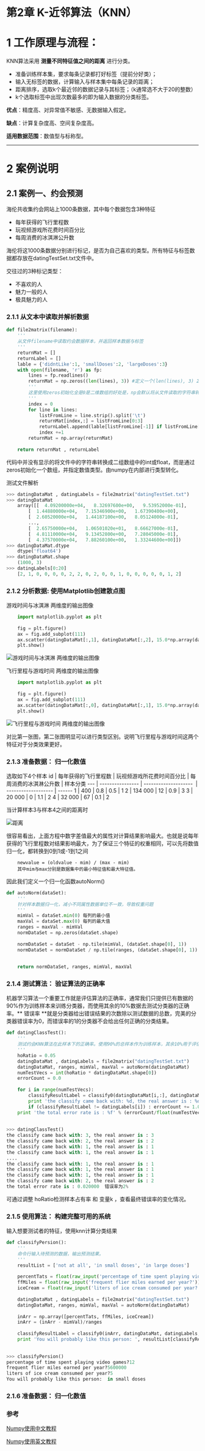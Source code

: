 第2章 K-近邻算法（KNN）
==================
# 1 工作原理与流程：
KNN算法采用 **测量不同特征值之间的距离** 进行分类。

- 准备训练样本集，要求每条记录都打好标签（提前分好类）；
- 输入无标签的数据，计算输入与样本集中每条记录的距离；
- 距离排序，选取k个最近邻的数据记录与其标签；（k通常选不大于20的整数）
- k个选取标签中出现次数最多的即为输入数据的分类标签。

**优点**：精度高、对异常值不敏感、无数据输入假定。

**缺点**：计算复杂度高、空间复杂度高。

**适用数据范围**：数值型与标称型。

___
# 2 案例说明
## 2.1 案例一、约会预测
海伦共收集约会网站上1000条数据，其中每个数据包含3种特征
- 每年获得的飞行里程数
- 玩视频游戏所花费时间百分比
- 每周消费的冰淇淋公升数

海伦将这1000条数据分别进行标记，是否为自己喜欢的类型。所有特征与标签数据都存放在datingTestSet.txt文件中。

交往过的3种标记类型：
- 不喜欢的人
- 魅力一般的人
- 极具魅力的人

### 2.1.1 从文本中读取并解析数据
```python
def file2matrix(filename):
    '''
    从文件filename中读取约会数据样本，并返回样本数据与标签
    '''
    returnMat = []
    returnLabel = []
    lable = {'didntLike':1, 'smallDoses':2, 'largeDoses':3}
    with open(filename, 'r') as fp:
        lines = fp.readlines()
        returnMat = np.zeros((len(lines), 3)) #定义一个(len(lines), 3) 2维数组并填充0
        '''
        这里使用zeros初始化全是0是二维数组的好处是，np会默认将从文件读取的字符串转化成float, 不用在代码里显示转换
        '''
        index = 0
        for line in lines:
            listFromLine = line.strip().split('\t')
            returnMat[index,:] = listFromLine[0:3]
            returnLabel.append(lable[listFromLine[-1]] if listFromLine[-1] in lable else 1)
            index +=1
        returnMat = np.array(returnMat)
            
    return returnMat , returnLabel
```
代码中并没有显示的将文件中的字符串转换成二组数组中的int或float，而是通过zeros初始化一个数组，并指定数值类型。由numpy在内部进行类型转化。

测试文件解析
```python
>>> datingDataMat , datingLabels = file2matrix("datingTestSet.txt")
>>> datingDataMat
    array([[  4.09200000e+04,   8.32697600e+00,   9.53952000e-01],
        [  1.44880000e+04,   7.15346900e+00,   1.67390400e+00],
        [  2.60520000e+04,   1.44187100e+00,   8.05124000e-01],
        ..., 
        [  2.65750000e+04,   1.06501020e+01,   8.66627000e-01],
        [  4.81110000e+04,   9.13452800e+00,   7.28045000e-01],
        [  4.37570000e+04,   7.88260100e+00,   1.33244600e+00]])
>>> datingDataMat.dtype
    dtype('float64')
>>> datingDataMat.shape
    (1000, 3)
>>> datingLabels[0:20]
    [2, 1, 0, 0, 0, 0, 2, 2, 0, 2, 0, 0, 1, 0, 0, 0, 0, 0, 1, 2]

```

### 2.1.2 分析数据: 使用Matplotlib创建散点图

游戏时间与冰淇淋 两维度的输出图像
```python
    import matplotlib.pyplot as plt
    
    fig = plt.figure()
    ax = fig.add_subplot(111)
    ax.scatter(datingDataMat[:,1], datingDataMat[:,2], 15.0*np.array(datingLabels), 15.0*np.array(datingLabels))
    plt.show()
```
![游戏时间与冰淇淋 两维度的输出图像](https://github.com/peval/MachineLearningInAction/blob/master/Ch02_kNN/%E6%B8%B8%E6%88%8F%E6%97%B6%E9%97%B4%E4%B8%8E%E5%86%B0%E6%B7%87%E6%B7%8B%E4%B8%A4%E7%BB%B4%E5%BA%A6.png)

飞行里程与游戏时间 两维度的输出图像
```python
    import matplotlib.pyplot as plt
    
    fig = plt.figure()
    ax = fig.add_subplot(111)
    ax.scatter(datingDataMat[:,0], datingDataMat[:,1], 15.0*np.array(datingLabels), 15.0*np.array(datingLabels))
    plt.show()
```

![飞行里程与游戏时间 两维度的输出图像](https://github.com/peval/MachineLearningInAction/blob/master/Ch02_kNN/%E9%A3%9E%E8%A1%8C%E9%87%8C%E7%A8%8B%E4%B8%8E%E6%B8%B8%E6%88%8F%E6%97%B6%E9%97%B4%20%E4%B8%A4%E7%BB%B4%E5%BA%A6.png)

对比第一张图，第二张图明显可以进行类型区别。说明飞行里程与游戏时间这两个特征对于分类效果更好。

### 2.1.3 准备数据： 归一化数值
选取如下4个样本
 id | 每年获得的飞行里程数 | 玩视频游戏所花费时间百分比 | 每周消费的冰淇淋公升数 | 样本分类 
 --- | ---------------- | --------------------  | ------------------- | ------
 1   |     400          |      0.8              |       0.5           |   1
 2   |     134 000      |      12               |       0.9           |   3
 3   |     20 000       |      0                |       1.1           |   2
 4   |     32 000       |      67               |       0.1           |   2
 
 当计算样本3与样本4之间的距离时
 
 ![距离]()
 
很容易看出，上面方程中数字差值最大的属性对计算结果影响最大。也就是说每年获得的飞行里程数对结果影响最大，为了保证三个特征的权重相同，可以先将数值归一化，都转换到0到1或-1到1之间
```
    newvalue = (oldvalue - mim) / (max - mim)
    其中mim与max分别是数据集中的最小特征值和最大特征值。
```
因此我们定义一个归一化函数autoNorm()
```python
def autoNorm(dataSet):
    '''
    针对样本数据归一化，减小不同属性数据单位不一致，导致权重问题
    '''
    mimVal = dataSet.min(0) 每列的最小值
    maxVal = dataSet.max(0) 每列的最大值
    ranges = maxVal - mimVal
    normDataSet = np.zeros(dataSet.shape)
    
    normDataSet = dataSet - np.tile(mimVal, (dataSet.shape[0], 1))
    normDataSet = normDataSet / np.tile(ranges, (dataSet.shape[0], 1))
    
    
    return normDataSet, ranges, mimVal, maxVal
```

### 2.1.4 测试算法： 验证算法的正确率
机器学习算法一个重要工作就是评估算法的正确率，通常我们只提供已有数据的90%作为训练样本来训练分类器，而使用其余的10%数据去测试分类器的正确率。** 错误率 **就是分类器给出错误结果的次数除以测试数据的总数，完美的分类器错误率为0，而错误率的1的分类器不会给出任何正确的分类结果。
```python
def datingClassTest():
    '''
    测试约会KNN算法在此样本下的正确率。使用90%的总样本作为训练样本，其余10%用于评估算法的正确率
    '''
    hoRatio = 0.05
    datingDataMat , datingLabels = file2matrix("datingTestSet.txt")
    datingDataMat, ranges, mimVal, maxVal = autoNorm(datingDataMat)
    numTestVecs = int(hoRatio * datingDataMat.shape[0])
    errorCount = 0.0
    
    for i in range(numTestVecs):
        classifyResultLabel = classify0(datingDataMat[i,:], datingDataMat[numTestVecs:datingDataMat.shape[0],:], datingLabels[numTestVecs:datingDataMat.shape[0]], 10)
        print 'the classify came back with: %d, the real answer is : %d' % (classifyResultLabel, datingLabels[i])
        if (classifyResultLabel != datingLabels[i]) : errorCount += 1.0
    print 'the total error rate is : %f' % (errorCount/float(numTestVecs))
    
    
>>> datingClassTest()
the classify came back with: 3, the real answer is : 3
the classify came back with: 2, the real answer is : 2
the classify came back with: 1, the real answer is : 1
the classify came back with: 1, the real answer is : 1
....
the classify came back with: 1, the real answer is : 1
the classify came back with: 1, the real answer is : 1
the classify came back with: 1, the real answer is : 1
the classify came back with: 2, the real answer is : 2
the total error rate is : 0.020000  错误率为2%
```
可通过调整 hoRatio检测样本占有率 和 变量k ，查看最终错误率的变化情况。


### 2.1.5 使用算法： 构建完整可用的系统
输入想要测试者的特征，使用knn计算分类结果
```python
def classifyPersion():
    '''
    命令行输入待预测的数据，输出预测结果。
    '''
    resultList = ['not at all', 'in small doses', 'in large doses']
    
    percentTats = float(raw_input('percentage of time spent playing video games?'))
    ffMiles = float(raw_input('frequent flier miles earned per year?'))
    iceCream = float(raw_input('liters of ice cream consumed per year?'))
    
    datingDataMat , datingLabels = file2matrix("datingTestSet.txt")
    datingDataMat, ranges, mimVal, maxVal = autoNorm(datingDataMat)
    
    inArr = np.array([percentTats, ffMiles, iceCream])
    inArr = (inArr - mimVal)/ranges
    
    classifyResultLabel = classify0(inArr, datingDataMat, datingLabels, 10)
    print 'You will probably like this person: ', resultList[classifyResultLabel]
    
    
>>> classifyPersion()
percentage of time spent playing video games?12
frequent flier miles earned per year?5600000
liters of ice cream consumed per year?5
You will probably like this person:  in small doses
```


### 2.1.6 准备数据： 归一化数值

### 参考
[Numpy使用中文教程](http://old.sebug.net/paper/books/scipydoc/numpy_intro.html)

[Numpy使用英文教程](https://docs.scipy.org/doc/numpy/reference/)




